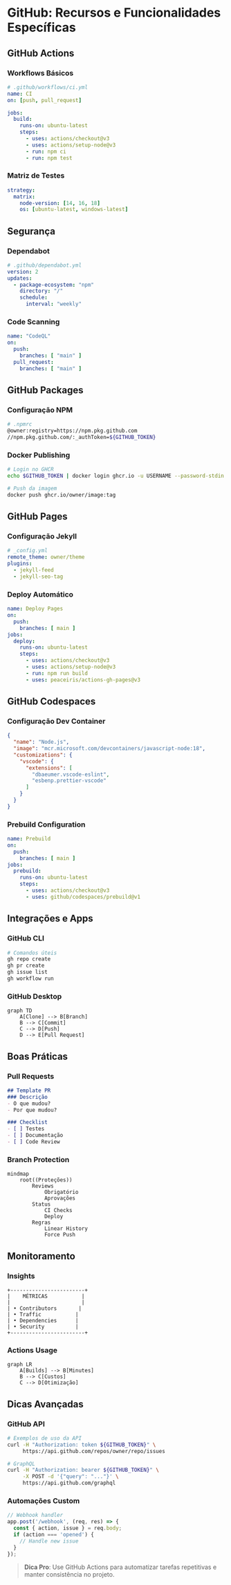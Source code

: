 # GitHub: Recursos e Funcionalidades Específicas

## GitHub Actions

### Workflows Básicos
```yaml
# .github/workflows/ci.yml
name: CI
on: [push, pull_request]

jobs:
  build:
    runs-on: ubuntu-latest
    steps:
      - uses: actions/checkout@v3
      - uses: actions/setup-node@v3
      - run: npm ci
      - run: npm test
```

### Matriz de Testes
```yaml
strategy:
  matrix:
    node-version: [14, 16, 18]
    os: [ubuntu-latest, windows-latest]
```

## Segurança

### Dependabot
```yaml
# .github/dependabot.yml
version: 2
updates:
  - package-ecosystem: "npm"
    directory: "/"
    schedule:
      interval: "weekly"
```

### Code Scanning
```yaml
name: "CodeQL"
on:
  push:
    branches: [ "main" ]
  pull_request:
    branches: [ "main" ]
```

## GitHub Packages

### Configuração NPM
```bash
# .npmrc
@owner:registry=https://npm.pkg.github.com
//npm.pkg.github.com/:_authToken=${GITHUB_TOKEN}
```

### Docker Publishing
```bash
# Login no GHCR
echo $GITHUB_TOKEN | docker login ghcr.io -u USERNAME --password-stdin

# Push da imagem
docker push ghcr.io/owner/image:tag
```

## GitHub Pages

### Configuração Jekyll
```yaml
# _config.yml
remote_theme: owner/theme
plugins:
  - jekyll-feed
  - jekyll-seo-tag
```

### Deploy Automático
```yaml
name: Deploy Pages
on:
  push:
    branches: [ main ]
jobs:
  deploy:
    runs-on: ubuntu-latest
    steps:
      - uses: actions/checkout@v3
      - uses: actions/setup-node@v3
      - run: npm run build
      - uses: peaceiris/actions-gh-pages@v3
```

## GitHub Codespaces

### Configuração Dev Container
```json
{
  "name": "Node.js",
  "image": "mcr.microsoft.com/devcontainers/javascript-node:18",
  "customizations": {
    "vscode": {
      "extensions": [
        "dbaeumer.vscode-eslint",
        "esbenp.prettier-vscode"
      ]
    }
  }
}
```

### Prebuild Configuration
```yaml
name: Prebuild
on:
  push:
    branches: [ main ]
jobs:
  prebuild:
    runs-on: ubuntu-latest
    steps:
      - uses: actions/checkout@v3
      - uses: github/codespaces/prebuild@v1
```

## Integrações e Apps

### GitHub CLI
```bash
# Comandos úteis
gh repo create
gh pr create
gh issue list
gh workflow run
```

### GitHub Desktop
```mermaid
graph TD
    A[Clone] --> B[Branch]
    B --> C[Commit]
    C --> D[Push]
    D --> E[Pull Request]
```

## Boas Práticas

### Pull Requests
```markdown
## Template PR
### Descrição
- O que mudou?
- Por que mudou?

### Checklist
- [ ] Testes
- [ ] Documentação
- [ ] Code Review
```

### Branch Protection
```mermaid
mindmap
    root((Proteções))
        Reviews
            Obrigatório
            Aprovações
        Status
            CI Checks
            Deploy
        Regras
            Linear History
            Force Push
```

## Monitoramento

### Insights
```ascii
+------------------------+
|    MÉTRICAS           |
|                       |
| • Contributors       |
| • Traffic           |
| • Dependencies      |
| • Security          |
+------------------------+
```

### Actions Usage
```mermaid
graph LR
    A[Builds] --> B[Minutes]
    B --> C[Custos]
    C --> D[Otimização]
```

## Dicas Avançadas

### GitHub API
```bash
# Exemplos de uso da API
curl -H "Authorization: token ${GITHUB_TOKEN}" \
     https://api.github.com/repos/owner/repo/issues

# GraphQL
curl -H "Authorization: bearer ${GITHUB_TOKEN}" \
     -X POST -d '{"query": "..."}' \
     https://api.github.com/graphql
```

### Automações Custom
```javascript
// Webhook handler
app.post('/webhook', (req, res) => {
  const { action, issue } = req.body;
  if (action === 'opened') {
    // Handle new issue
  }
});
```


> **Dica Pro**: Use GitHub Actions para automatizar tarefas repetitivas e manter consistência no projeto.